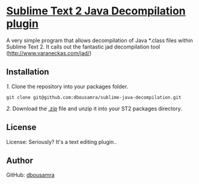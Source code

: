 [Sublime Text 2 Java Decompilation plugin](http://github.com/dbousamra/sublime-java-decompilation/)
========================================

A very simple program that allows decompilation of Java *.class files within Sublime Text 2. It calls out the fantastic jad decompilation tool (http://www.varaneckas.com/jad/)
## Installation
*1.*  Clone the repository into your packages folder.

    git clone git@github.com:dbousamra/sublime-java-decompilation.git

*2.*  Download the [.zip](http://github.com/dbousamra/sublime-java-decompilation/zipball/master) file and unzip it into your ST2 packages directory.

## License
License: Seriously? It's a text editing plugin..

## Author
GitHub: [dbousamra](http://github.com/dbousamra)